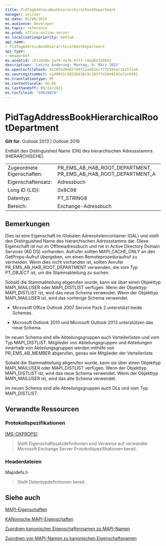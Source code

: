 ```yaml
---
title: PidTagAddressBookHierarchicalRootDepartment
manager: soliver
ms.date: 03/09/2015
ms.audience: Developer
ms.topic: reference
ms.prod: office-online-server
ms.localizationpriority: medium
api_name:
- PidTagAddressBookHierarchicalRootDepartment
api_type:
- HeaderDef
ms.assetid: c611640b-1a70-4a76-b7ff-c8ad8d320892
description: 'Letzte Änderung: Montag, 9. März 2015'
ms.openlocfilehash: 81205bd9e65708f11a562ec777b592ec1b15f2a4
ms.sourcegitcommit: a1d9041c20256616c9c183f7d1049142a7ac6991
ms.translationtype: MT
ms.contentlocale: de-DE
ms.lasthandoff: 09/24/2021
ms.locfileid: "59629879"
---
```

# <a name="pidtagaddressbookhierarchicalrootdepartment"></a>PidTagAddressBookHierarchicalRootDepartment

  
  
**Gilt für**: Outlook 2013 | Outlook 2016 
  
 Enthält den Distinguished Name (DN) des hierarchischen Adressstamms (HIERARCHISCHE). 
  
|||
|:-----|:-----|
|Zugeordnete Eigenschaften:  <br/> |PR_EMS_AB_HAB_ROOT_DEPARTMENT, PR_EMS_AB_HAB_ROOT_DEPARTMENT_A  <br/> |
|Eigenschaftensatz:  <br/> |Adressbuch  <br/> |
|Long ID (LID):  <br/> |0x8C98  <br/> |
|Datentyp:  <br/> |PT_STRING8  <br/> |
|Bereich:  <br/> |Exchange-Adressbuch  <br/> |
   
## <a name="remarks"></a>Bemerkungen

Dies ist eine Eigenschaft im Globalen Adresslistencontainer (GAL) und stellt den Distinguished Name des hierarchischen Adressstamms dar. Diese Eigenschaft ist nur im Offlineadressbuch und nie in Active Directory Domain Services (AD DS) vorhanden. Aufrufer sollten MAPI_CACHE_ONLY an den GetProps-Aufruf übergeben, um einen Remoteprozeduraufruf zu vermeiden. Wenn dies nicht vorhanden ist, sollten Anrufer PR_EMS_AB_HAB_ROOT_DEPARTMENT verwenden, die vom Typ PT_OBJECT ist, um die Stammabteilung zu suchen. 
  
Sobald die Stammabteilung abgerufen wurde, kann sie über einen Objekttyp MAPI_MAILUSER oder MAPI_DISTLIST verfügen. Wenn der Objekttyp MAPI_DISTLIST ist, wird das neue Schema verwendet. Wenn der Objekttyp MAPI_MAILUSER ist, wird das vorherige Schema verwendet. 
  
- Microsoft Office Outlook 2007 Service Pack 2 unterstützt beide Schemas. 
    
- Microsoft Outlook 2010 und Microsoft Outlook 2013 unterstützen das neue Schema.
    
Im neuen Schema sind alle Abteilungsgruppen auch Verteilerlisten und vom Typ MAPI_DISTLIST. Mitglieder von Abteilungsgruppen und Abteilungen innerhalb von Abteilungsgruppen werden mithilfe von PR_EMS_AB_MEMBER abgerufen, genau wie Mitglieder der Verteilerliste.
  
Sobald die Stammabteilung abgerufen wurde, kann sie über einen Objekttyp MAPI_MAILUSER oder MAPI_DISTLIST verfügen. Wenn der Objekttyp MAPI_DISTLIST ist, wird das neue Schema verwendet. Wenn der Objekttyp MAPI_MAILUSER ist, wird das alte Schema verwendet. 
  
Im neuen Schema sind alle Abteilungsgruppen auch DLs und vom Typ MAPI_DISTLIST.
  
## <a name="related-resources"></a>Verwandte Ressourcen

### <a name="protocol-specifications"></a>Protokollspezifikationen

[[MS-OXPROPS]](https://msdn.microsoft.com/library/f6ab1613-aefe-447d-a49c-18217230b148%28Office.15%29.aspx)
  
> Stellt Eigenschaftssatzdefinitionen und Verweise auf verwandte Microsoft Exchange Server Protokollspezifikationen bereit.
    
### <a name="header-files"></a>Headerdateien

Mapidefs.h
  
> Stellt Datentypdefinitionen bereit.
    
## <a name="see-also"></a>Siehe auch



[MAPI-Eigenschaften](mapi-properties.md)
  
[KANonische MAPI-Eigenschaften](mapi-canonical-properties.md)
  
[Zuordnen kanonischer Eigenschaftennamen zu MAPI-Namen](mapping-canonical-property-names-to-mapi-names.md)
  
[Zuordnen von MAPI-Namen zu kanonischen Eigenschaftsnamen](mapping-mapi-names-to-canonical-property-names.md)

